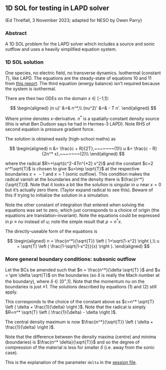 ## 1D SOL for testing in LAPD solver

(Ed Threlfall, 3 November 2023; adapted for NESO by Owen Parry)

### Abstract

A 1D SOL problem for the LAPD solver which includes a source and sonic outflow and uses a heavily simplified equation system.

### 1D SOL solution

One species, no electric field, no transverse dynamics. Isothermal (constant *T*), like LAPD. The equations are the steady-state of equations 10 and 11 from [this report](https://github.com/ExCALIBUR-NEPTUNE/Documents/blob/main/reports/ukaea_reports/CD-EXCALIBUR-FMS0047-M2.2.2.pdf). The third equation (energy balance) isn't required because the system is isothermal.

There are then two ODEs on the domain *x* ∈ \[−1,1\]:

$$
\begin{aligned}
(n u)' &=& n^*,\\
(nu^2)' &=& - T n'.
\end{aligned}
$$

Where prime denotes *x*-derivative.
$n^*$ is a spatially-constant density source (this is what Ben Dudson says he had in Hermes-3 LAPD).
Note RHS of second equation is pressure gradient force.

The solution is obtained easily (high-school maths) as

$$
\begin{aligned}
n &= \frac{c + R}{2T},~~~~~~~(1)\\
u &= \frac{c - R}{2n^* x},~~~~~~~(2)\\
\end{aligned}
$$

where the radical $R=+\sqrt{c^2-4Tn^{*2} x^2}$ and the constant $c=2 n^*\sqrt{T}$ is chosen to give $u=\mp \sqrt{T}$ at the respective boundaries *x* =  − 1 and *x* = 1 (sonic outflow). This condition makes the radical vanish at the boundaries and the density there is $\frac{n^*}{\sqrt{T}}$. Note that it looks a bit like the solution is singular in *u* near *x* = 0 but it’s actually zero there. (Taylor expand radical to see this). Beware of this if trying to initialize the solution in a simulation.

Note the other constant of integration that entered when solving the equations was set to zero, which just corresponds to a choice of origin (the equations are translation-invariant). Note the equations could be expressed in $p ≡ nu$ instead of $u$; note the simple result that $p=n^*x$.

The directly-useable form of the equations is

$$
\begin{aligned}
n = \frac{n^*}{\sqrt{T}} \left ( 1+\sqrt{1-x^2} \right ),\\
u = \sqrt{T} \left ( \frac{1-\sqrt{1-x^2}}{x} \right ).
\end{aligned}
$$

### More general boundary conditions: subsonic outflow

Let the BCs be amended such that $n = \frac{n^*}{\delta \sqrt{T} }$ and $u = \pm \delta \sqrt{T}$ on the boundaries (so $\delta$ is really the Mach number at the boundary), where $\delta$ ∈ \[0<sup>+</sup>,1\]. Note that the momentum $nu$ on the boundaries is just $\pm1$. The solutions described by equations (1) and (2) still apply.

This corresponds to the choice of the constant above as
$c=n^* \sqrt{T} \left ( \delta + \frac{1}{\delta} \right )$.
Note that the radical is simply
$R=n^* \sqrt{T} \left ( \frac{1}{\delta} - \delta \right )$.

The central density maximum is now
$\frac{n^*}{\sqrt{T}} \left ( \delta + \frac{1}{\delta} \right )$.

Note that the difference between the density maxima (centre) and minima
(boundaries) is $\frac{n^* \delta}{\sqrt{T}}$ and so the degree of
compression of the material is less for smaller $\delta$ (i.e. away from the
sonic case).

This is the explanation of the parameter `delta` in the [session file](outflow1d.xml).